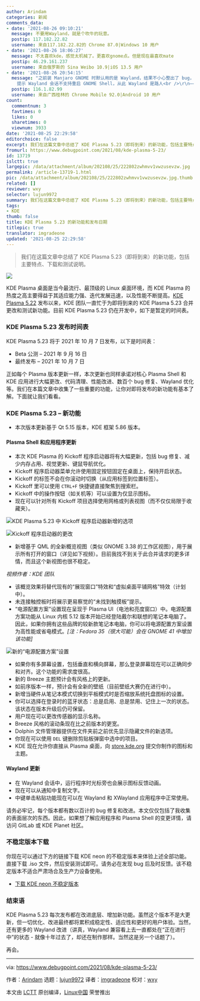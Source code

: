```yaml
---
author: Arindam
categories: 新闻
comments_data:
- date: '2021-08-26 09:10:21'
  message: 不要用Wayland，就是个吹牛的玩意。
  postip: 117.182.22.82
  username: 来自117.182.22.82的 Chrome 87.0|Windows 10 用户
- date: '2021-08-26 18:06:27'
  message: 不太喜欢kde，感觉太机械了。更喜欢gnome点。但是现在最喜欢mate
  postip: 46.29.161.237
  username: 来自俄罗斯的 Sina Weibo 10.9|iOS 13.5 用户
- date: '2021-08-26 20:54:15'
  message: "之前装 Manjaro GNOME 时默认用的是 Wayland，结果不小心整出了 bug，shell 基本用不了，Alt + F2 输 r
    提示 Wayland 会话不支持重启 GNOME Shell，从此 Wayland 是路人<br />\r\n—— imgradeone"
  postip: 116.1.82.99
  username: 来自广西桂林的 Chrome Mobile 92.0|Android 10 用户
count:
  commentnum: 3
  favtimes: 0
  likes: 0
  sharetimes: 0
  viewnum: 3933
date: '2021-08-25 22:29:58'
editorchoice: false
excerpt: 我们在这篇文章中总结了 KDE Plasma 5.23（即将到来）的新功能，包括主要特点、下载和 测试说明。
fromurl: https://www.debugpoint.com/2021/08/kde-plasma-5-23/
id: 13719
islctt: true
largepic: /data/attachment/album/202108/25/222802zwhmvv1vwzusevzw.jpg
permalink: /article-13719-1.html
pic: /data/attachment/album/202108/25/222802zwhmvv1vwzusevzw.jpg.thumb.jpg
related: []
reviewer: wxy
selector: lujun9972
summary: 我们在这篇文章中总结了 KDE Plasma 5.23（即将到来）的新功能，包括主要特点、下载和 测试说明。
tags:
- KDE
thumb: false
title: KDE Plasma 5.23 的新功能和发布日期
titlepic: true
translator: imgradeone
updated: '2021-08-25 22:29:58'
---
```



> 
> 我们在这篇文章中总结了 KDE Plasma 5.23（即将到来）的新功能，包括主要特点、下载和测试说明。
> 
> 
> 


![](/data/attachment/album/202108/25/222802zwhmvv1vwzusevzw.jpg)


KDE Plasma 桌面是当今最流行、最顶级的 Linux 桌面环境，而 KDE Plasma 的热度之高主要得益于其适应能力强、迭代发展迅速，以及性能不断提高。[KDE Plasma 5.22](https://www.debugpoint.com/2021/06/kde-plasma-5-22-release/) 发布以来，KDE 团队一直忙于为即将到来的 KDE Plasma 5.23 合并更改和测试新功能。目前 KDE Plasma 5.23 仍在开发中，如下是暂定的时间表。


### KDE Plasma 5.23 发布时间表


KDE Plasma 5.23 将于 2021 年 10 月 7 日发布，以下是时间表：


* Beta 公测 – 2021 年 9 月 16 日
* 最终发布 – 2021 年 10 月 7 日


正如每个 Plasma 版本更新一样，本次更新也同样承诺对核心 Plasma Shell 和 KDE 应用进行大幅更改、代码清理、性能改进、数百个 bug 修复、Wayland 优化等。我们在本篇文章中收集了一些重要的功能，让你对即将发布的新功能有基本了解。下面就让我们看看。


### KDE Plasma 5.23 – 新功能


* 本次版本更新基于 Qt 5.15 版本，KDE 框架 5.86 版本。


#### Plasma Shell 和应用程序更新


* 本次 KDE Plasma 的 Kickoff 程序启动器将有大幅更新，包括 bug 修复、减少内存占用、视觉更新、键鼠导航优化。
* Kickoff 程序启动器菜单允许使用固定按钮固定在桌面上，保持开启状态。
* Kickoff 的标签不会在你滚动时切换（从应用标签到位置标签）。
* Kickoff 里可以使用 `CTRL+F` 快捷键直接聚焦到搜索栏。
* Kickoff 中的操作按钮（如关机等）可以设置为仅显示图标。
* 现在可以针对所有 Kickoff 项目选择使用网格或列表视图（而不仅仅局限于收藏夹）。


![KDE Plasma 5.23 中 Kickoff 程序启动器新增的选项](/data/attachment/album/202108/25/222959vzo9r7c7w9oovcow.jpg)


![Kickoff 程序启动器的更改](/data/attachment/album/202108/25/222959yvs3sl42ahj4ztlh.jpg)


* 新增基于 QML 的全新概览视图（类似 GNOME 3.38 的工作区视图），用于展示所有打开的窗口（详见如下视频）。目前我找不到关于此合并请求的更多详情，而且这个新视图也很不稳定。






*视频作者：KDE 团队*


* 该概览效果将替代现有的“展现窗口”特效和“虚拟桌面平铺网格”特效（计划中）。
* 未连接触控板时将展示更易察觉的“未找到触摸板”提示。
* “电源配置方案”设置现在呈现于 Plasma UI（电池和亮度窗口）中。电源配置方案功能从 Linux 内核 5.12 版本开始已经登陆戴尔和联想的笔记本电脑了。因此，如果你拥有这些品牌的较新款笔记本电脑，你可以将电源配置方案设置为高性能或省电模式。*[注：Fedora 35（很大可能）会在 GNOME 41 中增加该功能]*


![新的“电源配置方案”设置](/data/attachment/album/202108/25/223000vny1b71ruybbxrn1.jpg)


* 如果你有多屏幕设置，包括垂直和横向屏幕，那么登录屏幕现在可以正确同步和对齐。这个功能的需求度很高。
* 新的 Breeze 主题预计会有风格上的更新。
* 如前序版本一样，预计会有全新的壁纸（目前壁纸大赛仍在进行中）。
* 新增当硬件从笔记本模式切换到平板模式时是否缩放系统托盘图标的设置。
* 你可以选择在登录时的蓝牙状态：总是启用、总是禁用、记住上一次的状态。该状态在版本升级后仍可保留。
* 用户现在可以更改传感器的显示名称。
* Breeze 风格的滚动条现在比之前版本的更宽。
* Dolphin 文件管理器提供在文件夹前之前优先显示隐藏文件的新选项。
* 你现在可以使用 `DEL` 键删除剪贴板弹窗中选中的项目。
* KDE 现在允许你直接从 Plasma 桌面，向 [store.kde.org](http://store.kde.org) 提交你制作的图标和主题。


#### Wayland 更新


* 在 Wayland 会话中，运行程序时光标旁也会展示图标反馈动画。
* 现在可以从通知中复制文字。
* 中键单击粘贴功能现在可以在 Wayland 和 XWayland 应用程序中正常使用。


请务必牢记，每个版本都有数以百计的 bug 修复和改进。本文仅仅包括了我收集的表面层次的东西。因此，如果想了解应用程序和 Plasma Shell 的变更详情，请访问 GitLab 或 KDE Planet 社区。


### 不稳定版本下载


你现在可以通过下方的链接下载 KDE neon 的不稳定版本来体验上述全部功能。直接下载 .iso 文件，然后安装测试即可。请务必在发现 bug 后及时反馈。该不稳定版本不适合严肃场合及生产力设备使用。


* [下载 KDE neon 不稳定版本](https://neon.kde.org/download)


### 结束语


KDE Plasma 5.23 每次发布都在改进底层、增加新功能。虽然这个版本不是大更新，但一切优化、改进最终都将累积成稳定性、适应性和更好的用户体验。当然，还有更多的 Wayland 改进（讲真，Wayland 兼容看上去一直都处在“正在进行中”的状态 - 就像十年过去了，却还在制作那样。当然这是另一个话题了）。


再会。




---


via: <https://www.debugpoint.com/2021/08/kde-plasma-5-23/>


作者：[Arindam](https://www.debugpoint.com/author/admin1/) 选题：[lujun9972](https://github.com/lujun9972) 译者：[imgradeone](https://github.com/imgradeone) 校对：[wxy](https://github.com/wxy)


本文由 [LCTT](https://github.com/LCTT/TranslateProject) 原创编译，[Linux中国](https://linux.cn/) 荣誉推出